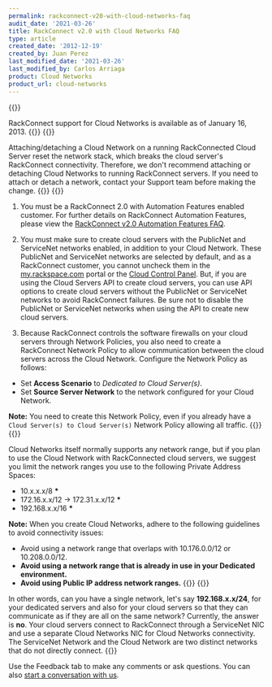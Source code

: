 ```yaml
---
permalink: rackconnect-v20-with-cloud-networks-faq
audit_date: '2021-03-26'
title: RackConnect v2.0 with Cloud Networks FAQ
type: article
created_date: '2012-12-19'
created_by: Juan Perez
last_modified_date: '2021-03-26'
last_modified_by: Carlos Arriaga 
product: Cloud Networks
product_url: cloud-networks
---
```


{{<accordion title="Does RackConnect support cloud servers that are part of a Cloud Network?" col="in" href="accordion1">}}

RackConnect support for Cloud Networks is available as of January 16,
2013.
{{</accordion>}}
{{<accordion title="IMPORTANT: Can I attach/detach a Cloud Network on a running RackConnected Cloud Server?" col="in" href="accordion2">}}

Attaching/detaching a Cloud Network on a running RackConnected Cloud
Server reset the network stack, which breaks the cloud
server's RackConnect connectivity. Therefore, we don't recommend
attaching or detaching Cloud Networks to running RackConnect servers.
If you need to attach or detach a network, contact your
Support team before making the change.
{{</accordion>}}
{{<accordion title="What are the requirements for using Cloud Networks with RackConnect?" col="in" href="accordion3">}}

1. You must be a RackConnect 2.0 with Automation Features enabled customer.
 For further details on RackConnect Automation Features,
 please view the [RackConnect v2.0 Automation Features
 FAQ](https://docs-ospc.rackspace.com/support/how-to/rackconnect/rackconnect-v20-automation-features-faq).

2. You must make sure to create cloud servers with the PublicNet and
 ServiceNet networks enabled, in addition to your Cloud Network.
 These PublicNet and ServiceNet networks are selected by default, and
 as a RackConnect customer, you cannot uncheck them in
 the [my.rackspace.com](https://my.rackspace.com) portal or the [Cloud
 Control Panel](https://mycloud.rackspace.com/). But, if you are
 using the Cloud Servers API to create cloud servers, you can use API
 options to create cloud servers without the PublicNet
 or ServiceNet networks to avoid RackConnect failures.
 Be sure not to disable the PublicNet or ServiceNet
 networks when using the API to create new cloud servers.

3. Because RackConnect controls the software firewalls on your cloud
 servers through Network Policies, you also need to create a
 RackConnect Network Policy to allow communication between the cloud
 servers across the Cloud Network. Configure the Network Policy
 as follows:

 - Set **Access Scenario** to *Dedicated to Cloud Server(s)*.
 - Set **Source Server Network** to the network configured for your Cloud Network.

**Note:** You need to create this Network Policy, even if you already
have a `Cloud Server(s) to Cloud Server(s)` Network Policy allowing all
traffic.
{{</accordion>}}
{{<accordion title="What network ranges can I use with Cloud Networks for RackConnected cloud servers?" col="in" href="accordion4">}}

Cloud Networks itself normally supports any network range, but if you
plan to use the Cloud Network with RackConnected cloud servers, we
suggest you limit the network ranges you use to the following Private
Address Spaces:

- 10.x.x.x/8 **\***
- 172.16.x.x/12 -&gt; 172.31.x.x/12 **\***
- 192.168.x.x/16 **\***

**Note:** When you create Cloud Networks, adhere to the following guidelines to avoid connectivity issues:

   - Avoid using a network range that overlaps with 10.176.0.0/12
 or 10.208.0.0/12.
   - ****Avoid using** a network range that is already in use in your
 Dedicated environment.**
   - ****Avoid using Public IP address network ranges.****
{{</accordion>}}
{{<accordion title="Can I use RackConnect and Cloud Networks to create one large Layer 2 Broadcast Domain that spans my Dedicated and Cloud environments?" col="in" href="accordion5">}}

In other words, can you have a single network, let's say **192.168.x.x/24**,
for your dedicated servers and also for your cloud servers so that they
can communicate as if they are all on the same network? Currently, the
answer is **no**. Your cloud servers connect to RackConnect through a
ServiceNet NIC and use a separate Cloud Networks NIC for Cloud
Networks connectivity. The ServiceNet Network and the Cloud Network are
two distinct networks that do not directly connect.
{{</accordion>}}

Use the Feedback tab to make any comments or ask questions. You can also [start a conversation with us](https://www.rackspace.com/contact). 
